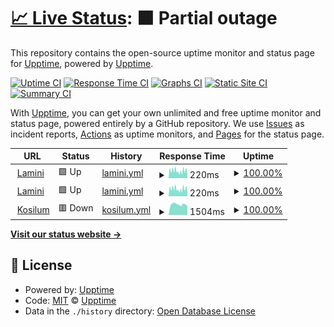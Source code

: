 # [📈 Live Status](https://demo.upptime.js.org): <!--live status--> **🟧 Partial outage**

This repository contains the open-source uptime monitor and status page for [Upptime](https://upptime.js.org), powered by [Upptime](https://github.com/upptime/upptime).

[![Uptime CI](https://github.com/pw374/testuptime/workflows/Uptime%20CI/badge.svg)](https://github.com/pw374/testuptime/actions?query=workflow%3A%22Uptime+CI%22)
[![Response Time CI](https://github.com/pw374/testuptime/workflows/Response%20Time%20CI/badge.svg)](https://github.com/pw374/testuptime/actions?query=workflow%3A%22Response+Time+CI%22)
[![Graphs CI](https://github.com/pw374/testuptime/workflows/Graphs%20CI/badge.svg)](https://github.com/pw374/testuptime/actions?query=workflow%3A%22Graphs+CI%22)
[![Static Site CI](https://github.com/pw374/testuptime/workflows/Static%20Site%20CI/badge.svg)](https://github.com/pw374/testuptime/actions?query=workflow%3A%22Static+Site+CI%22)
[![Summary CI](https://github.com/pw374/testuptime/workflows/Summary%20CI/badge.svg)](https://github.com/pw374/testuptime/actions?query=workflow%3A%22Summary+CI%22)

With [Upptime](https://upptime.js.org), you can get your own unlimited and free uptime monitor and status page, powered entirely by a GitHub repository. We use [Issues](https://github.com/upptime/upptime/issues) as incident reports, [Actions](https://github.com/pw374/testuptime/actions) as uptime monitors, and [Pages](https://demo.upptime.js.org) for the status page.

<!--start: status pages-->
<!-- This summary is generated by Upptime (https://github.com/upptime/upptime) -->
<!-- Do not edit this manually, your changes will be overwritten -->
<!-- prettier-ignore -->
| URL | Status | History | Response Time | Uptime |
| --- | ------ | ------- | ------------- | ------ |
| <img alt="" src="https://favicons.githubusercontent.com/lamini.ca" height="13"> [Lamini](http://lamini.ca) | 🟩 Up | [lamini.yml](https://github.com/pw374/testuptime/commits/HEAD/history/lamini.yml) | <details><summary><img alt="Response time graph" src="./graphs/lamini/response-time-week.png" height="20"> 220ms</summary><br><a href="https://pw374.github.io/testuptime/history/lamini"><img alt="Response time 214" src="https://img.shields.io/endpoint?url=https%3A%2F%2Fraw.githubusercontent.com%2Fpw374%2Ftestuptime%2FHEAD%2Fapi%2Flamini%2Fresponse-time.json"></a><br><a href="https://pw374.github.io/testuptime/history/lamini"><img alt="24-hour response time 214" src="https://img.shields.io/endpoint?url=https%3A%2F%2Fraw.githubusercontent.com%2Fpw374%2Ftestuptime%2FHEAD%2Fapi%2Flamini%2Fresponse-time-day.json"></a><br><a href="https://pw374.github.io/testuptime/history/lamini"><img alt="7-day response time 220" src="https://img.shields.io/endpoint?url=https%3A%2F%2Fraw.githubusercontent.com%2Fpw374%2Ftestuptime%2FHEAD%2Fapi%2Flamini%2Fresponse-time-week.json"></a><br><a href="https://pw374.github.io/testuptime/history/lamini"><img alt="30-day response time 220" src="https://img.shields.io/endpoint?url=https%3A%2F%2Fraw.githubusercontent.com%2Fpw374%2Ftestuptime%2FHEAD%2Fapi%2Flamini%2Fresponse-time-month.json"></a><br><a href="https://pw374.github.io/testuptime/history/lamini"><img alt="1-year response time 214" src="https://img.shields.io/endpoint?url=https%3A%2F%2Fraw.githubusercontent.com%2Fpw374%2Ftestuptime%2FHEAD%2Fapi%2Flamini%2Fresponse-time-year.json"></a></details> | <details><summary><a href="https://pw374.github.io/testuptime/history/lamini">100.00%</a></summary><a href="https://pw374.github.io/testuptime/history/lamini"><img alt="All-time uptime 99.94%" src="https://img.shields.io/endpoint?url=https%3A%2F%2Fraw.githubusercontent.com%2Fpw374%2Ftestuptime%2FHEAD%2Fapi%2Flamini%2Fuptime.json"></a><br><a href="https://pw374.github.io/testuptime/history/lamini"><img alt="24-hour uptime 100.00%" src="https://img.shields.io/endpoint?url=https%3A%2F%2Fraw.githubusercontent.com%2Fpw374%2Ftestuptime%2FHEAD%2Fapi%2Flamini%2Fuptime-day.json"></a><br><a href="https://pw374.github.io/testuptime/history/lamini"><img alt="7-day uptime 100.00%" src="https://img.shields.io/endpoint?url=https%3A%2F%2Fraw.githubusercontent.com%2Fpw374%2Ftestuptime%2FHEAD%2Fapi%2Flamini%2Fuptime-week.json"></a><br><a href="https://pw374.github.io/testuptime/history/lamini"><img alt="30-day uptime 99.87%" src="https://img.shields.io/endpoint?url=https%3A%2F%2Fraw.githubusercontent.com%2Fpw374%2Ftestuptime%2FHEAD%2Fapi%2Flamini%2Fuptime-month.json"></a><br><a href="https://pw374.github.io/testuptime/history/lamini"><img alt="1-year uptime 99.94%" src="https://img.shields.io/endpoint?url=https%3A%2F%2Fraw.githubusercontent.com%2Fpw374%2Ftestuptime%2FHEAD%2Fapi%2Flamini%2Fuptime-year.json"></a></details>
| <img alt="" src="https://favicons.githubusercontent.com/lamini.ca" height="13"> [Lamini](https://lamini.ca) | 🟩 Up | [lamini.yml](https://github.com/pw374/testuptime/commits/HEAD/history/lamini.yml) | <details><summary><img alt="Response time graph" src="./graphs/lamini/response-time-week.png" height="20"> 220ms</summary><br><a href="https://pw374.github.io/testuptime/history/lamini"><img alt="Response time 214" src="https://img.shields.io/endpoint?url=https%3A%2F%2Fraw.githubusercontent.com%2Fpw374%2Ftestuptime%2FHEAD%2Fapi%2Flamini%2Fresponse-time.json"></a><br><a href="https://pw374.github.io/testuptime/history/lamini"><img alt="24-hour response time 214" src="https://img.shields.io/endpoint?url=https%3A%2F%2Fraw.githubusercontent.com%2Fpw374%2Ftestuptime%2FHEAD%2Fapi%2Flamini%2Fresponse-time-day.json"></a><br><a href="https://pw374.github.io/testuptime/history/lamini"><img alt="7-day response time 220" src="https://img.shields.io/endpoint?url=https%3A%2F%2Fraw.githubusercontent.com%2Fpw374%2Ftestuptime%2FHEAD%2Fapi%2Flamini%2Fresponse-time-week.json"></a><br><a href="https://pw374.github.io/testuptime/history/lamini"><img alt="30-day response time 220" src="https://img.shields.io/endpoint?url=https%3A%2F%2Fraw.githubusercontent.com%2Fpw374%2Ftestuptime%2FHEAD%2Fapi%2Flamini%2Fresponse-time-month.json"></a><br><a href="https://pw374.github.io/testuptime/history/lamini"><img alt="1-year response time 214" src="https://img.shields.io/endpoint?url=https%3A%2F%2Fraw.githubusercontent.com%2Fpw374%2Ftestuptime%2FHEAD%2Fapi%2Flamini%2Fresponse-time-year.json"></a></details> | <details><summary><a href="https://pw374.github.io/testuptime/history/lamini">100.00%</a></summary><a href="https://pw374.github.io/testuptime/history/lamini"><img alt="All-time uptime 99.94%" src="https://img.shields.io/endpoint?url=https%3A%2F%2Fraw.githubusercontent.com%2Fpw374%2Ftestuptime%2FHEAD%2Fapi%2Flamini%2Fuptime.json"></a><br><a href="https://pw374.github.io/testuptime/history/lamini"><img alt="24-hour uptime 100.00%" src="https://img.shields.io/endpoint?url=https%3A%2F%2Fraw.githubusercontent.com%2Fpw374%2Ftestuptime%2FHEAD%2Fapi%2Flamini%2Fuptime-day.json"></a><br><a href="https://pw374.github.io/testuptime/history/lamini"><img alt="7-day uptime 100.00%" src="https://img.shields.io/endpoint?url=https%3A%2F%2Fraw.githubusercontent.com%2Fpw374%2Ftestuptime%2FHEAD%2Fapi%2Flamini%2Fuptime-week.json"></a><br><a href="https://pw374.github.io/testuptime/history/lamini"><img alt="30-day uptime 99.87%" src="https://img.shields.io/endpoint?url=https%3A%2F%2Fraw.githubusercontent.com%2Fpw374%2Ftestuptime%2FHEAD%2Fapi%2Flamini%2Fuptime-month.json"></a><br><a href="https://pw374.github.io/testuptime/history/lamini"><img alt="1-year uptime 99.94%" src="https://img.shields.io/endpoint?url=https%3A%2F%2Fraw.githubusercontent.com%2Fpw374%2Ftestuptime%2FHEAD%2Fapi%2Flamini%2Fuptime-year.json"></a></details>
| <img alt="" src="https://favicons.githubusercontent.com/kosilum.com" height="13"> [Kosilum](https://kosilum.com) | 🟥 Down | [kosilum.yml](https://github.com/pw374/testuptime/commits/HEAD/history/kosilum.yml) | <details><summary><img alt="Response time graph" src="./graphs/kosilum/response-time-week.png" height="20"> 1504ms</summary><br><a href="https://pw374.github.io/testuptime/history/kosilum"><img alt="Response time 1443" src="https://img.shields.io/endpoint?url=https%3A%2F%2Fraw.githubusercontent.com%2Fpw374%2Ftestuptime%2FHEAD%2Fapi%2Fkosilum%2Fresponse-time.json"></a><br><a href="https://pw374.github.io/testuptime/history/kosilum"><img alt="24-hour response time 1257" src="https://img.shields.io/endpoint?url=https%3A%2F%2Fraw.githubusercontent.com%2Fpw374%2Ftestuptime%2FHEAD%2Fapi%2Fkosilum%2Fresponse-time-day.json"></a><br><a href="https://pw374.github.io/testuptime/history/kosilum"><img alt="7-day response time 1504" src="https://img.shields.io/endpoint?url=https%3A%2F%2Fraw.githubusercontent.com%2Fpw374%2Ftestuptime%2FHEAD%2Fapi%2Fkosilum%2Fresponse-time-week.json"></a><br><a href="https://pw374.github.io/testuptime/history/kosilum"><img alt="30-day response time 1443" src="https://img.shields.io/endpoint?url=https%3A%2F%2Fraw.githubusercontent.com%2Fpw374%2Ftestuptime%2FHEAD%2Fapi%2Fkosilum%2Fresponse-time-month.json"></a><br><a href="https://pw374.github.io/testuptime/history/kosilum"><img alt="1-year response time 1443" src="https://img.shields.io/endpoint?url=https%3A%2F%2Fraw.githubusercontent.com%2Fpw374%2Ftestuptime%2FHEAD%2Fapi%2Fkosilum%2Fresponse-time-year.json"></a></details> | <details><summary><a href="https://pw374.github.io/testuptime/history/kosilum">100.00%</a></summary><a href="https://pw374.github.io/testuptime/history/kosilum"><img alt="All-time uptime 99.90%" src="https://img.shields.io/endpoint?url=https%3A%2F%2Fraw.githubusercontent.com%2Fpw374%2Ftestuptime%2FHEAD%2Fapi%2Fkosilum%2Fuptime.json"></a><br><a href="https://pw374.github.io/testuptime/history/kosilum"><img alt="24-hour uptime 99.99%" src="https://img.shields.io/endpoint?url=https%3A%2F%2Fraw.githubusercontent.com%2Fpw374%2Ftestuptime%2FHEAD%2Fapi%2Fkosilum%2Fuptime-day.json"></a><br><a href="https://pw374.github.io/testuptime/history/kosilum"><img alt="7-day uptime 100.00%" src="https://img.shields.io/endpoint?url=https%3A%2F%2Fraw.githubusercontent.com%2Fpw374%2Ftestuptime%2FHEAD%2Fapi%2Fkosilum%2Fuptime-week.json"></a><br><a href="https://pw374.github.io/testuptime/history/kosilum"><img alt="30-day uptime 99.85%" src="https://img.shields.io/endpoint?url=https%3A%2F%2Fraw.githubusercontent.com%2Fpw374%2Ftestuptime%2FHEAD%2Fapi%2Fkosilum%2Fuptime-month.json"></a><br><a href="https://pw374.github.io/testuptime/history/kosilum"><img alt="1-year uptime 99.90%" src="https://img.shields.io/endpoint?url=https%3A%2F%2Fraw.githubusercontent.com%2Fpw374%2Ftestuptime%2FHEAD%2Fapi%2Fkosilum%2Fuptime-year.json"></a></details>

<!--end: status pages-->

[**Visit our status website →**](https://demo.upptime.js.org)

## 📄 License

- Powered by: [Upptime](https://github.com/upptime/upptime)
- Code: [MIT](./LICENSE) © [Upptime](https://upptime.js.org)
- Data in the `./history` directory: [Open Database License](https://opendatacommons.org/licenses/odbl/1-0/)
